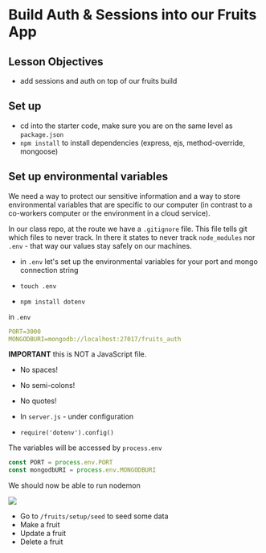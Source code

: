 # Build Auth & Sessions into our Fruits App

## Lesson Objectives

- add sessions and auth on top of our fruits build

## Set up

- cd into the starter code, make sure you are on the same level as `package.json`
- `npm install` to install dependencies (express, ejs, method-override, mongoose)

## Set up environmental variables

We need a way to protect our sensitive information and a way to store environmental variables that are specific to our computer (in contrast to a co-workers computer or the environment in a cloud service).

In our class repo, at the route we have a `.gitignore` file. This file tells git which files to never track. In there it states to never track `node_modules` nor `.env` - that way our values stay safely on our machines.

- in `.env` let's set up the environmental variables for your port and mongo connection string

- `touch .env`
- `npm install dotenv`

in `.env`

```yml
PORT=3000
MONGODBURI=mongodb://localhost:27017/fruits_auth
```

**IMPORTANT** this is NOT a JavaScript file.

- No spaces!
- No semi-colons!
- No quotes!

- In `server.js` - under configuration
- `require('dotenv').config()`

The variables will be accessed by `process.env`

```js
const PORT = process.env.PORT
const mongodbURI = process.env.MONGODBURI
```

We should now be able to run nodemon

![](https://i.imgur.com/GAwB5h5.png)

- Go to `/fruits/setup/seed` to seed some data
- Make a fruit
- Update a fruit
- Delete a fruit
